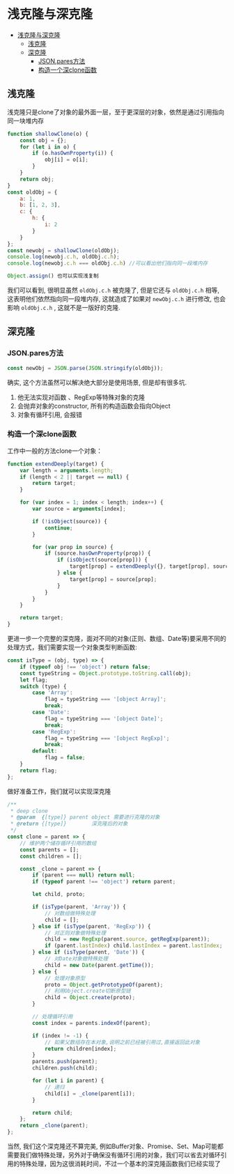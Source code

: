 # 浅克隆与深克隆

- [浅克隆与深克隆](#浅克隆与深克隆)
  - [浅克隆](#浅克隆)
  - [深克隆](#深克隆)
    - [JSON.pares方法](#jsonpares方法)
    - [构造一个深clone函数](#构造一个深clone函数)

## 浅克隆

浅克隆只是clone了对象的最外面一层，至于更深层的对象，依然是通过引用指向同一块堆内存

``` js
function shallowClone(o) {
    const obj = {};
    for (let i in o) {
        if (o.hasOwnProperty(i)) {
            obj[i] = o[i];
        }
    }
    return obj;
}
const oldObj = {
    a: 1,
    b: [1, 2, 3],
    c: {
        h: {
            i: 2
        }
    }
};
const newobj = shallowClone(oldObj);
console.log(newobj.c.h, oldObj.c.h);
console.log(newobj.c.h === oldObj.c.h) //可以看出他们指向同一段堆内存

Object.assign() 也可以实现浅复制
```

我们可以看到, 很明显虽然 `oldObj.c.h` 被克隆了, 但是它还与 `oldObj.c.h` 相等, 这表明他们依然指向同一段堆内存, 这就造成了如果对 `newObj.c.h` 进行修改, 也会影响 `oldObj.c.h` , 这就不是一版好的克隆.

## 深克隆

### JSON.pares方法

``` js
const newObj = JSON.parse(JSON.stringify(oldObj));
```

确实, 这个方法虽然可以解决绝大部分是使用场景, 但是却有很多坑.

1. 他无法实现对函数 、RegExp等特殊对象的克隆
2. 会抛弃对象的constructor, 所有的构造函数会指向Object
3. 对象有循环引用, 会报错

### 构造一个深clone函数

工作中一般的方法clone一个对象：

``` js
function extendDeeply(target) {
    var length = arguments.length;
    if (length < 2 || target == null) {
        return target;
    }

    for (var index = 1; index < length; index++) {
        var source = arguments[index];

        if (!isObject(source)) {
            continue;
        }

        for (var prop in source) {
            if (source.hasOwnProperty(prop)) {
                if (isObject(source[prop])) {
                    target[prop] = extendDeeply({}, target[prop], source[prop]);
                } else {
                    target[prop] = source[prop];
                }
            }
        }
    }

    return target;
}
```

更进一步一个完整的深克隆，面对不同的对象(正则、数组、Date等)要采用不同的处理方式，我们需要实现一个对象类型判断函数:

``` js
const isType = (obj, type) => {
    if (typeof obj !== 'object') return false;
    const typeString = Object.prototype.toString.call(obj);
    let flag;
    switch (type) {
        case 'Array':
            flag = typeString === '[object Array]';
            break;
        case 'Date':
            flag = typeString === '[object Date]';
            break;
        case 'RegExp':
            flag = typeString === '[object RegExp]';
            break;
        default:
            flag = false;
    }
    return flag;
};
```

做好准备工作，我们就可以实现深克隆

``` js
/**
 * deep clone
 * @param  {[type]} parent object 需要进行克隆的对象
 * @return {[type]}        深克隆后的对象
 */
const clone = parent => {
    // 维护两个储存循环引用的数组
    const parents = [];
    const children = [];

    const _clone = parent => {
        if (parent === null) return null;
        if (typeof parent !== 'object') return parent;

        let child, proto;

        if (isType(parent, 'Array')) {
            // 对数组做特殊处理
            child = [];
        } else if (isType(parent, 'RegExp')) {
            // 对正则对象做特殊处理
            child = new RegExp(parent.source, getRegExp(parent));
            if (parent.lastIndex) child.lastIndex = parent.lastIndex;
        } else if (isType(parent, 'Date')) {
            // 对Date对象做特殊处理
            child = new Date(parent.getTime());
        } else {
            // 处理对象原型
            proto = Object.getPrototypeOf(parent);
            // 利用Object.create切断原型链
            child = Object.create(proto);
        }

        // 处理循环引用
        const index = parents.indexOf(parent);

        if (index != -1) {
            // 如果父数组存在本对象,说明之前已经被引用过,直接返回此对象
            return children[index];
        }
        parents.push(parent);
        children.push(child);

        for (let i in parent) {
            // 递归
            child[i] = _clone(parent[i]);
        }

        return child;
    };
    return _clone(parent);
};
```

当然, 我们这个深克隆还不算完美, 例如Buffer对象、Promise、Set、Map可能都需要我们做特殊处理，另外对于确保没有循环引用的对象，我们可以省去对循环引用的特殊处理，因为这很消耗时间，不过一个基本的深克隆函数我们已经实现了
